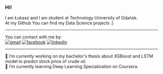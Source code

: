 ### Hi! 
I am Łukasz and I am student at Technology University of Gdańsk. <br/>
At my Github You can find my Data Science projects :) 
______
You can contact with me by: <br/>
[![gmail](https://icons.iconarchive.com/icons/dtafalonso/android-lollipop/48/Gmail-icon.png)](mailto:czebiolko.lukasz@gmail.com?subject=[GitHub]%20Source%20Han%20Sans)
[![facebook](https://icons.iconarchive.com/icons/yootheme/social-bookmark/48/social-facebook-box-blue-icon.png)](https://www.facebook.com/l.czebiolko)
[![linkedin](https://icons.iconarchive.com/icons/limav/flat-gradient-social/48/Linkedin-icon.png)](https://www.linkedin.com/in/%C5%82ukasz-czebio%C5%82ko-937455267/)
_______
🔭 I’m currently working on my bachelor's thesis about XGBoost and LSTM model to predict stock price of crude oil. <br/>
🌱 I’m currently learning Deep Learning Specialization on Coursera.
<!--
**LukaszCzeb/LukaszCzeb** is a ✨ _special_ ✨ repository because its `README.md` (this file) appears on your GitHub profile.

Here are some ideas to get you started:

- 🔭 I’m currently working on ...
- 🌱 I’m currently learning ...
- 👯 I’m looking to collaborate on ...
- 🤔 I’m looking for help with ...
- 💬 Ask me about ...
- 📫 How to reach me: ...
- 😄 Pronouns: ...
- ⚡ Fun fact: ...
-->
